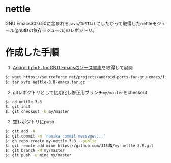 # nettle
GNU Emacs30.0.50に含まれる`java/INSTALL`にしたがって取得したnettleモジュール(gnutlsの依存モジュール)のレポジトリ。

# 作成した手順
1. [Android ports for GNU Emacsのソース書庫](https://sourceforge.net/projects/android-ports-for-gnu-emacs/files/nettle-3.8-emacs.tar.gz)を取得して展開

```bash
$: wget https://sourceforge.net/projects/android-ports-for-gnu-emacs/files/nettle-3.8-emacs.tar.gz
$: tar xvfz nettle-3.8-emacs.tar.gz
```

2. gitレポジトリとして初期化し修正用ブランチ`my/master`をcheckout

```bash
$: cd nettle-3.8
$: git init
$: git checkout -b my/master
```

3. 空レポジトリにpush

```bash
$: git add -A
$: git commit -m 'nanika commit messages...'
$: gh repo create my-nettle-3.8 --public
$: git remote add mine https://github.com/JIBUN/my-nettle-3.8.git
$: git branch -M my/master
$: git push -u mine my/master
```
